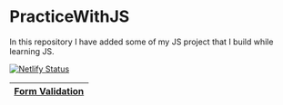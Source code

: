 # PracticeWithJS
In this repository I have added some of my JS project that I build while learning JS.

[![Netlify Status](https://api.netlify.com/api/v1/badges/2f2353e1-0314-4b69-8b33-020edae6fcde/deploy-status)](https://app.netlify.com/sites/form-validation-with-js/deploys)

<table>
  <thead>
    <th>
      <a href="https://form-validation-with-js.netlify.app" target="_blank"/>Form Validation</a>
    </th>
  </thead>
</table>
